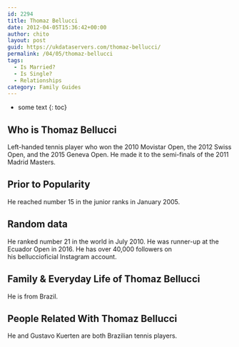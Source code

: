 ```yaml
---
id: 2294
title: Thomaz Bellucci
date: 2012-04-05T15:36:42+00:00
author: chito
layout: post
guid: https://ukdataservers.com/thomaz-bellucci/
permalink: /04/05/thomaz-bellucci
tags:
  - Is Married?
  - Is Single?
  - Relationships
category: Family Guides
---
```


* some text
{: toc}
          
          
## Who is  Thomaz Bellucci
                  
                  
                  
Left-handed tennis player who won the 2010 Movistar Open, the 2012 Swiss Open, and the 2015 Geneva Open. He made it to the semi-finals of the 2011 Madrid Masters.
                  
                
                
                
## Prior to Popularity 
                  
                  
                  
He reached number 15 in the junior ranks in January 2005.
                  
                
                
                
## Random data 
                  
                  
                  
He ranked number 21 in the world in July 2010. He was runner-up at the Ecuador Open in 2016. He has over 40,000 followers on his belluccioficial Instagram account.
                  
                
                
                
## Family & Everyday Life of Thomaz Bellucci
                  
                  
                  
He is from Brazil.
                  
                
                
                
## People Related With  Thomaz Bellucci
                  
                  
                  
He and Gustavo Kuerten are both Brazilian tennis players. 
                  
                
              
            
          
          
          
    
    
  
